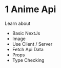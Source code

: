 # 1  Anime Api 
<p>Learn about 
<ul> 
  <li>Basic NextJs</li> 
  <li>Image</li> 
  <li>Use Client / Server </li> 
  <li>Fetch Api Data</li> 
  <li>Props</li> 
  <li>Type Checking</li> 
</ul>
</p>

